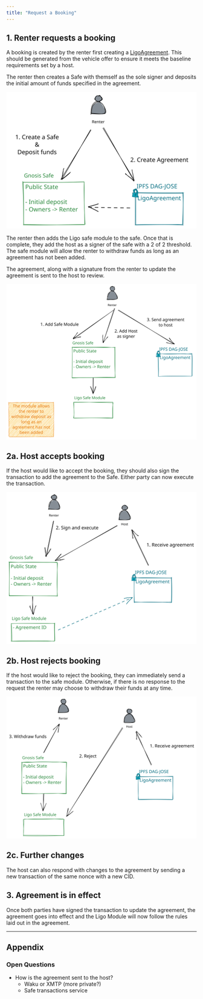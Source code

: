 ```yaml
---
title: "Request a Booking"
---
```


## 1. Renter requests a booking
A booking is created by the renter first creating a [LigoAgreement](../../Reference/Schema/LigoAgreement). This should be generated from the vehicle offer to ensure it meets the baseline requirements set by a host.

The renter then creates a Safe with themself as the sole signer and deposits the initial amount of funds specified in the agreement.

![Create a Booking 1.excalidraw](../../drawings/Create%20a%20Booking%201.excalidraw.svg)

The renter then adds the Ligo safe module to the safe. Once that is complete, they add the host as a signer of the safe with a 2 of 2 threshold. The safe module will allow the renter to withdraw funds as long as an agreement has not been added.

The agreement, along with a signature from the renter to update the agreement is sent to the host to review.

![Creating a Booking 2.excalidraw](../../drawings/Creating%20a%20Booking%202.excalidraw.svg)

## 2a. Host accepts booking
If the host would like to accept the booking, they should also sign the transaction to add the agreement to the Safe. Either party can now execute the transaction.

![Create a Booking 3.excalidraw](../../drawings/Create%20a%20Booking%203.excalidraw.svg)

## 2b. Host rejects booking
If the host would like to reject the booking, they can immediately send a transaction to the safe module. Otherwise, if there is no response to the request the renter may choose to withdraw their funds at any time.

![Reject Booking.excalidraw](../../drawings/Reject%20Booking.excalidraw.svg)

## 2c. Further changes
The host can also respond with changes to the agreement by sending a new transaction of the same nonce with a new CID.

## 3. Agreement is in effect
Once both parties have signed the transaction to update the agreement, the agreement goes into effect and the Ligo Module will now follow the rules laid out in the agreement.

---
## Appendix
### Open Questions
- How is the agreement sent to the host?
	- Waku or XMTP (more private?)
	- Safe transactions service